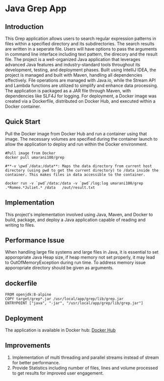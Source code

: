 # Java Grep App

## Introduction
This Grep application allows users to search regular expression  patterns in files within a specified directory and its subdirectories. The search results are written in a seperate file. Users will have options to pass the arguments in command line interface including text pattern, the direcory and the result file.
The project is a well-organized Java application that leverages advanced Java features and industry-standard tools throughout its development, testing, and deployment phases. Built using IntelliJ IDEA, the project is managed and built with Maven, handling all dependencies effectively. File operations are managed with Java.io, while the Stream API and Lambda functions are utilized to simplify and enhance data processing. The application is packaged as a JAR file through Maven, with dependencies like SLF4J for logging. For deployment, a Docker image was created via a Dockerfile, distributed on Docker Hub, and executed within a Docker container.

## Quick Start
Pull the Docker image from Docker Hub and run a container using that image. The necessary volumes are specified during the container launch to allow the application to deploy and run within the Docker environment.

```
#Pull image from Docker
docker pull umarani100/grep

#**-v \pwd`/data:/data**: Maps the data directory from current host directory (using pwd to get the current directory) to /data inside the container. This makes files in data accessible to the container.

docker run -v `pwd`/data:/data -v `pwd`/log:log umarani100/grep .*Romeo.*Juliet.* /data   /out/result.txt
```

## Implementation
This project's implementation involved using Java, Maven, and Docker to build, package, and deploy a Java application capable of reading and writing to files.


## Performance Issue

When handling large file systems and large files in Java, it is essential to set apporopriate Java Heap size, if heap memory not set properly, it may lead to OutOfMemoryException during run time. To address memory issue apporopriate directory should be given as arguments. 

## dockerfile
```
FROM openjdk:8-alpine
COPY target/grep*.jar /usr/local/app/grep/lib/grep.jar
ENTRYPOINT ["java", "-jar", "/usr/local/app/grep/lib/grep.jar"]
```
## Deployment

The application is available in Docker hub:
[Docker Hub](https://hub.docker.com/repository/docker/umarani100/grep/general)

## Improvements
1. Implementation of multi threading and parallel streams instead of stream for better performance.
2. Provide Statistics including number of files, lines and volume processed to get results for improved user engagement.

